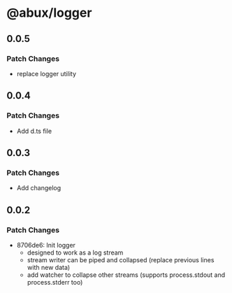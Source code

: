 # @abux/logger

## 0.0.5

### Patch Changes

- replace logger utility

## 0.0.4

### Patch Changes

- Add d.ts file

## 0.0.3

### Patch Changes

- Add changelog

## 0.0.2

### Patch Changes

- 8706de6: Init logger
  - designed to work as a log stream
  - stream writer can be piped and collapsed (replace previous lines with new data)
  - add watcher to collapse other streams (supports process.stdout and process.stderr too)
